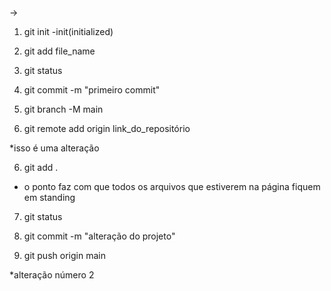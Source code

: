 ->

 1. git init
 -init(initialized) 

 2. git add file_name

 3. git status

 4. git commit -m "primeiro commit" 

 5. git branch -M main 

 6. git remote add origin link_do_repositório

 *isso é uma alteração

 6. git add .
 - o ponto faz com que todos os arquivos que estiverem na página fiquem em standing

 7. git status

 8. git commit -m "alteração do projeto"

 9. git push origin main

 *alteração número 2